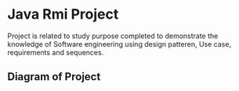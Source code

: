 # Java Rmi Project

Project is related to study purpose completed to demonstrate the knowledge of Software engineering
using design patteren, Use case, requirements and sequences.
## Diagram of Project
